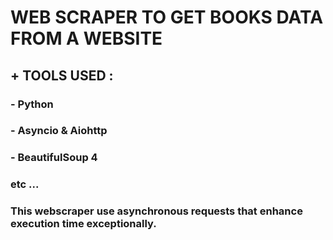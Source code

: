 # WEB SCRAPER TO GET BOOKS DATA FROM A WEBSITE

## + TOOLS USED :

### - Python 
### - Asyncio & Aiohttp
### - BeautifulSoup 4

### etc ...

### This webscraper use asynchronous requests that enhance execution time exceptionally.
